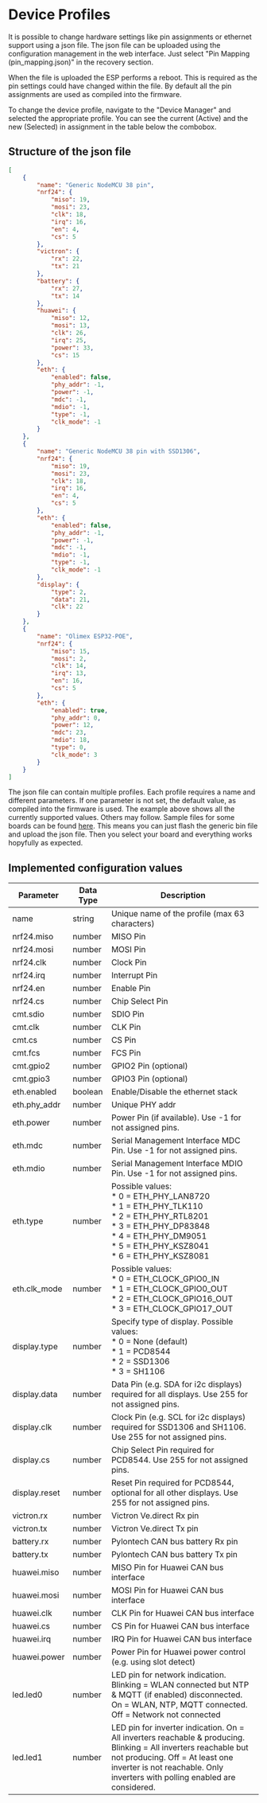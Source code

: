 # Device Profiles

It is possible to change hardware settings like pin assignments or ethernet support using a json file. The json file can be uploaded using the configuration management in the web interface. Just select "Pin Mapping (pin_mapping.json)" in the recovery section.

When the file is uploaded the ESP performs a reboot. This is required as the pin settings could have changed within the file. By default all the pin assignments are used as compiled into the firmware.

To change the device profile, navigate to the "Device Manager" and selected the appropriate profile. You can see the current (Active) and the new (Selected) in assignment in the table below the combobox.

## Structure of the json file

```json
[
    {
        "name": "Generic NodeMCU 38 pin",
        "nrf24": {
            "miso": 19,
            "mosi": 23,
            "clk": 18,
            "irq": 16,
            "en": 4,
            "cs": 5
        },
        "victron": {
            "rx": 22,
            "tx": 21
        },
        "battery": {
            "rx": 27,
            "tx": 14
        },
        "huawei": {
            "miso": 12,
            "mosi": 13,
            "clk": 26,
            "irq": 25,
            "power": 33,
            "cs": 15
        },
        "eth": {
            "enabled": false,
            "phy_addr": -1,
            "power": -1,
            "mdc": -1,
            "mdio": -1,
            "type": -1,
            "clk_mode": -1
        }
    },
    {
        "name": "Generic NodeMCU 38 pin with SSD1306",
        "nrf24": {
            "miso": 19,
            "mosi": 23,
            "clk": 18,
            "irq": 16,
            "en": 4,
            "cs": 5
        },
        "eth": {
            "enabled": false,
            "phy_addr": -1,
            "power": -1,
            "mdc": -1,
            "mdio": -1,
            "type": -1,
            "clk_mode": -1
        },
        "display": {
            "type": 2,
            "data": 21,
            "clk": 22
        }
    },
    {
        "name": "Olimex ESP32-POE",
        "nrf24": {
            "miso": 15,
            "mosi": 2,
            "clk": 14,
            "irq": 13,
            "en": 16,
            "cs": 5
        },
        "eth": {
            "enabled": true,
            "phy_addr": 0,
            "power": 12,
            "mdc": 23,
            "mdio": 18,
            "type": 0,
            "clk_mode": 3
        }
    }
]
```

The json file can contain multiple profiles. Each profile requires a name and different parameters. If one parameter is not set, the default value, as compiled into the firmware is used. The example above shows all the currently supported values. Others may follow. Sample files for some boards can be found [here](DeviceProfiles/). This means you can just flash the generic bin file and upload the json file. Then you select your board and everything works hopyfully as expected.

## Implemented configuration values

| Parameter     | Data Type | Description |
| ------------- | --------- | ----------- |
| name          | string    | Unique name of the profile (max 63 characters) |
| nrf24.miso    | number    | MISO Pin |
| nrf24.mosi    | number    | MOSI Pin |
| nrf24.clk     | number    | Clock Pin |
| nrf24.irq     | number    | Interrupt Pin |
| nrf24.en      | number    | Enable Pin |
| nrf24.cs      | number    | Chip Select Pin |
| cmt.sdio      | number    | SDIO Pin |
| cmt.clk       | number    | CLK Pin |
| cmt.cs        | number    | CS Pin |
| cmt.fcs       | number    | FCS Pin |
| cmt.gpio2     | number    | GPIO2 Pin (optional) |
| cmt.gpio3     | number    | GPIO3 Pin (optional) |
| eth.enabled   | boolean   | Enable/Disable the ethernet stack |
| eth.phy_addr  | number    | Unique PHY addr |
| eth.power     | number    | Power Pin (if available). Use -1 for not assigned pins. |
| eth.mdc       | number    | Serial Management Interface MDC Pin. Use -1 for not assigned pins. |
| eth.mdio      | number    | Serial Management Interface MDIO Pin. Use -1 for not assigned pins. |
| eth.type      | number    | Possible values:<br>* 0 = ETH_PHY_LAN8720<br>* 1 = ETH_PHY_TLK110<br>* 2 = ETH_PHY_RTL8201<br>* 3 = ETH_PHY_DP83848<br>* 4 = ETH_PHY_DM9051<br>* 5 = ETH_PHY_KSZ8041<br>* 6 = ETH_PHY_KSZ8081 |
| eth.clk_mode  | number    | Possible values:<br>* 0 = ETH_CLOCK_GPIO0_IN<br>* 1 = ETH_CLOCK_GPIO0_OUT<br>* 2 = ETH_CLOCK_GPIO16_OUT<br>* 3 = ETH_CLOCK_GPIO17_OUT |
| display.type  | number    | Specify type of display. Possible values:<br>* 0 = None (default)<br>* 1 = PCD8544 <br>* 2 = SSD1306 <br>* 3 = SH1106 |
| display.data  | number    | Data Pin (e.g. SDA for i2c displays) required for all displays. Use 255 for not assigned pins. |
| display.clk   | number    | Clock Pin (e.g. SCL for i2c displays) required for SSD1306 and SH1106. Use 255 for not assigned pins. |
| display.cs    | number    | Chip Select Pin required for PCD8544. Use 255 for not assigned pins. |
| display.reset | number    | Reset Pin required for PCD8544, optional for all other displays. Use 255 for not assigned pins. |
| victron.rx    | number    | Victron Ve.direct Rx pin |
| victron.tx    | number    | Victron Ve.direct Tx pin |
| battery.rx    | number    | Pylontech CAN bus battery Rx pin |
| battery.tx    | number    | Pylontech CAN bus battery Tx pin |
| huawei.miso   | number    | MISO Pin for Huawei CAN bus interface |
| huawei.mosi   | number    | MOSI Pin for Huawei CAN bus interface |
| huawei.clk    | number    | CLK Pin for Huawei CAN bus interface |
| huawei.cs     | number    | CS Pin for Huawei CAN bus interface |
| huawei.irq    | number    | IRQ Pin for Huawei CAN bus interface |
| huawei.power  | number    | Power Pin for Huawei power control (e.g. using slot detect) |
| led.led0      | number    | LED pin for network indication. Blinking = WLAN connected but NTP & MQTT (if enabled) disconnected. On = WLAN, NTP, MQTT connected. Off = Network not connected |
| led.led1      | number    | LED pin for inverter indication. On = All inverters reachable & producing. Blinking = All inverters reachable but not producing. Off = At least one inverter is not reachable. Only inverters with polling enabled are considered. |
